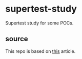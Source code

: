 # supertest-study
Supertest study for some POCs.

## source
This repo is based on [this](https://dev-tester.com/dead-simple-api-tests-with-supertest-mocha-and-chai/#) article.